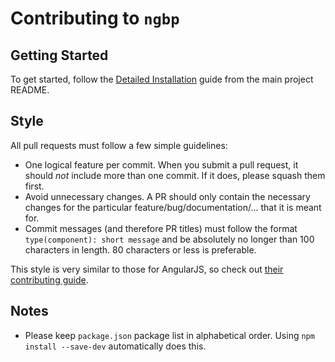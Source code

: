 # Contributing to `ngbp`

## Getting Started

To get started, follow the [Detailed Installation](./README.md#detailed-installation)
guide from the main project README.

## Style

All pull requests must follow a few simple guidelines:

- One logical feature per commit. When you submit a pull request, it should
  *not* include more than one commit. If it does, please squash them first.
- Avoid unnecessary changes. A PR should only contain the necessary changes for
  the particular feature/bug/documentation/... that it is meant for.
- Commit messages (and therefore PR titles) must follow the format
  `type(component): short message` and be absolutely no longer than 100
  characters in length. 80 characters or less is preferable.

This style is very similar to those for AngularJS, so check out [their
contributing guide](https://github.com/angular/angular.js/blob/master/CONTRIBUTING.md).

## Notes

- Please keep `package.json` package list in alphabetical order. Using
`npm install --save-dev` automatically does this.
